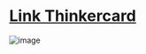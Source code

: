 # [Link Thinkercard](https://www.tinkercad.com/things/gGkHgNJjSso-lip-2trabalho2/editel?returnTo=%2Fthings%2FgGkHgNJjSso-lip-2trabalho2&sharecode=fqAVTL_w4x1hcMZcZaQTyqr5lJoXN_dw5UF-KrCh1Qk)

![image](https://github.com/MatheusA-Coimbra/LIP-Tinkercad/blob/main/Genius/LIP_2_Trabalho.png)
